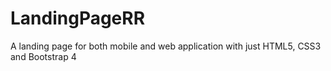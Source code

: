 # LandingPageRR
A landing page for both mobile and web application with just HTML5, CSS3 and Bootstrap 4
